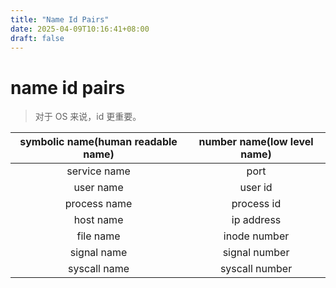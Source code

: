 ```yaml
---
title: "Name Id Pairs"
date: 2025-04-09T10:16:41+08:00
draft: false
---
```


# name id pairs

> 对于 OS 来说，id 更重要。

| symbolic name(human readable name)  | number name(low level name)| 
| :--------: | :------: |
| service name |   port   |
| user name          |   user id | 
| process name  |  process id   | 
| host name |  ip address   | 
| file name |  inode number |
| signal name | signal number |
| syscall name | syscall number |
